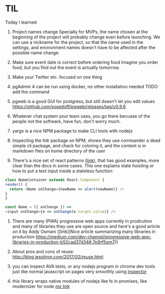 # TIL
Today I learned 

1. Project names change 
Specially for MVPs, the name chosen at the beginning of the project will probably change even before launching. We can use a nickname for the project, so that the name used in the settings, and environment names doesn't have to be affected after the possible name change. 

1. Make sure event date is correct before ordering food
Imagine you order food, but you find out the event is actually tomorrow.

1. Make your Twitter etc. focused on one thing

1. pgAdmin 4 can be run using docker, no other installation needed 
TODO add the command

1. pgweb is a good GUI for postgress, but still doesn't let you edit values
https://github.com/sosedoff/pgweb/releases/tag/v0.9.6

1. Whatever chat system your team uses, you go there becuase of the people not the software, have fun, don't worry much.

1. yargs is a nice NPM package to make CLI tools with nodejs

1. Inspecting the tldr package on NPM, shows they use commander a dead simple cli package, and chack for coloring it, and the content is in markdown files on home directory of the user

1. There's a nice set of react patterns ([link](http://reactpatterns.com/#state-hoisting)), that has good examples, more clear than the docs in some cases.
  This one explains state hoisting or how to put a text input inside a stateless function:
  ```javascript
  class NameContainer extends React.Component {
  render() {
    return <Name onChange={newName => alert(newName)} />
  }
}

const Name = ({ onChange }) =>
  <input onChange={e => onChange(e.target.value)} />
``` 
  
1. There are many (PWA) progressive web apps currently in prodcution and many of libraries they use are open source and here's a good article on it by Addy Osmani ([link](Nice article summarizing many libraries in production https://medium.com/dev-channel/progressive-web-app-libraries-in-production-b52cad37d34#.7p9rf5gm7)) 

1. About pros and cons of reuse: http://blog.jessitron.com/2017/02/reuse.html

1. you can inspect AVA tests, or any nodejs program in chrome dev tools just like normal javascript on pages very smoothly using [inspector](https://github.com/jaridmargolin/inspect-process)

1. this library wraps native modules of nodejs like fs in promises, like modernizer for node [mz link](https://github.com/normalize/mz)
